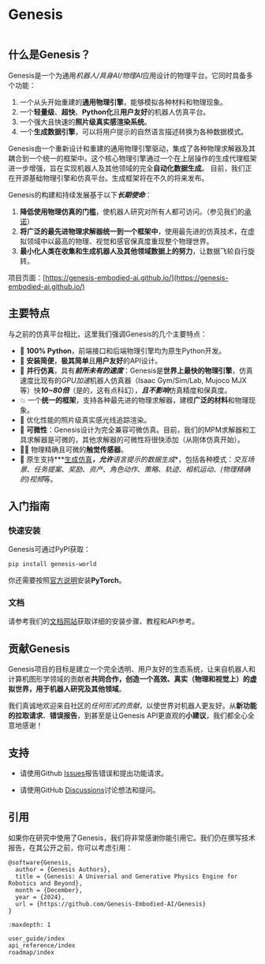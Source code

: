 # Genesis

```{figure} _static/images/teaser.png
```

## 什么是Genesis？

Genesis是一个为通用*机器人/具身AI/物理AI*应用设计的物理平台。它同时具备多个功能：

1. 一个从头开始重建的**通用物理引擎**，能够模拟各种材料和物理现象。
2. 一个**轻量级**、**超快**、**Python化**且**用户友好**的机器人仿真平台。
3. 一个强大且快速的**照片级真实感渲染系统**。
4. 一个**生成数据引擎**，可以将用户提示的自然语言描述转换为各种数据模式。

Genesis由一个重新设计和重建的通用物理引擎驱动，集成了各种物理求解器及其耦合到一个统一的框架中。这个核心物理引擎通过一个在上层操作的生成代理框架进一步增强，旨在实现机器人及其他领域的完全**自动化数据生成**。
目前，我们正在开源基础物理引擎和仿真平台。生成框架将在不久的将来发布。

Genesis的构建和持续发展基于以下***长期使命***：

1. **降低使用物理仿真的门槛**，使机器人研究对所有人都可访问。（参见我们的[承诺](https://genesis-world.readthedocs.io/en/latest/user_guide/overview/mission.html)）
2. **将广泛的最先进物理求解器统一到一个框架中**，使用最先进的仿真技术，在虚拟领域中以最高的物理、视觉和感官保真度重现整个物理世界。
3. **最小化人类在收集和生成机器人及其他领域数据上的努力**，让数据飞轮自行旋转。

项目页面：[https://genesis-embodied-ai.github.io/](https://genesis-embodied-ai.github.io/)

## 主要特点

与之前的仿真平台相比，这里我们强调Genesis的几个主要特点：

- 🐍 **100% Python**，前端接口和后端物理引擎均为原生Python开发。
- 👶 **安装简便**，**极其简单**且**用户友好**的API设计。
- 🚀 **并行仿真**，具有***前所未有的速度***：Genesis是**世界上最快的物理引擎**，仿真速度比现有的*GPU加速*机器人仿真器（Isaac Gym/Sim/Lab, Mujoco MJX等）快***10~80倍***（是的，这有点科幻），***且不影响***仿真精度和保真度。
- 💥 一个**统一的框架**，支持各种最先进的物理求解器，建模**广泛的材料**和物理现象。
- 📸 优化性能的照片级真实感光线追踪渲染。
- 📐 **可微性**：Genesis设计为完全兼容可微仿真。目前，我们的MPM求解器和工具求解器是可微的，其他求解器的可微性将很快添加（从刚体仿真开始）。
- ☝🏻 物理精确且可微的**触觉传感器**。
- 🌌 原生支持***[生成仿真](https://arxiv.org/abs/2305.10455)***，允许**语言提示的数据生成**，包括各种模式：*交互场景*、*任务提案*、*奖励*、*资产*、*角色动作*、*策略*、*轨迹*、*相机运动*、*(物理精确的)视频*等。

## 入门指南

### 快速安装

Genesis可通过PyPI获取：

```bash
pip install genesis-world
```

你还需要按照[官方说明](https://pytorch.org/get-started/locally/)安装**PyTorch**。

### 文档

请参考我们的[文档网站](https://genesis-world.readthedocs.io/en/latest/user_guide/index.html)获取详细的安装步骤、教程和API参考。

## 贡献Genesis

Genesis项目的目标是建立一个完全透明、用户友好的生态系统，让来自机器人和计算机图形学领域的贡献者**共同合作，创造一个高效、真实（物理和视觉上）的虚拟世界，用于机器人研究及其他领域**。

我们真诚地欢迎来自社区的*任何形式的贡献*，以使世界对机器人更友好。从**新功能的拉取请求**、**错误报告**，到甚至是让Genesis API更直观的**小建议**，我们都全心全意地感谢！

## 支持

- 请使用Github [Issues](https://github.com/Genesis-Embodied-AI/Genesis/issues)报告错误和提出功能请求。

- 请使用GitHub [Discussions](https://github.com/Genesis-Embodied-AI/Genesis/discussions)讨论想法和提问。

## 引用

如果你在研究中使用了Genesis，我们将非常感谢你能引用它。我们仍在撰写技术报告，在其公开之前，你可以考虑引用：

```
@software{Genesis,
  author = {Genesis Authors},
  title = {Genesis: A Universal and Generative Physics Engine for Robotics and Beyond},
  month = {December},
  year = {2024},
  url = {https://github.com/Genesis-Embodied-AI/Genesis}
}
```

```{toctree}
:maxdepth: 1

user_guide/index
api_reference/index
roadmap/index

```
